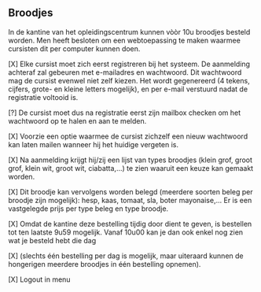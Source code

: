 ## Broodjes

In de kantine van het opleidingscentrum kunnen vòòr 10u broodjes besteld worden. Men heeft besloten om een webtoepassing te maken waarmee cursisten dit per computer kunnen doen. 

[X] Elke cursist moet zich eerst registreren bij het systeem. De aanmelding achteraf zal gebeuren met e-mailadres en wachtwoord. Dit wachtwoord mag de cursist evenwel niet zelf kiezen. Het wordt gegenereerd (4 tekens, cijfers, grote- en kleine letters mogelijk), en per e-mail verstuurd nadat de registratie voltooid is. 

[?] De cursist moet dus na registratie eerst zijn mailbox checken om het wachtwoord op te halen en aan te melden. 

[X] Voorzie een optie waarmee de cursist zichzelf een nieuw wachtwoord kan laten mailen wanneer hij het huidige vergeten is. 

[X] Na aanmelding krijgt hij/zij een lijst van types broodjes (klein grof, groot grof, klein wit, groot wit, ciabatta,...) te zien waaruit een keuze kan gemaakt worden. 

[X] Dit broodje kan vervolgens worden belegd (meerdere soorten beleg per broodje zijn mogelijk): hesp, kaas, tomaat, sla, boter mayonaise,... Er is een vastgelegde prijs per type beleg en type broodje. 

[X] Omdat de kantine deze bestelling tijdig door dient te geven, is bestellen tot ten laatste 9u59 mogelijk. Vanaf 10u00 kan je dan ook enkel nog zien wat je besteld hebt die dag 

[X] (slechts één bestelling per dag is mogelijk, maar uiteraard kunnen de hongerigen meerdere broodjes in één bestelling opnemen). 

[X] Logout in menu